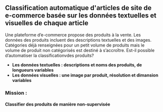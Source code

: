 ## Classification automatique d'articles de site de e-commerce basée sur les données textuelles et visuelles de chaque article

Une plateforme d’e-commerce propose des produits à la vente. Les données des produits incluent des descriptions textuelles et des images. Catégories déjà renseignées pour un petit volume de produits mais le volume de produit non catégorisés est destiné à s’accroître. Est-il possible d’automatiser la classificationvdes produits? 


- **Les données textuelles : descriptions et noms des produits, de longueurs variables**
- **Les données visuelles : une image par produit, résolution et dimansion variables**

### Mission : 
#### Classifier des produits de manière non-supervisée 
